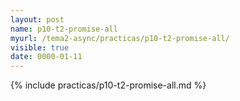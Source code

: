 ```yaml
---
layout: post
name: p10-t2-promise-all
myurl: /tema2-async/practicas/p10-t2-promise-all/
visible: true
date: 0000-01-11
---
```


{% include practicas/p10-t2-promise-all.md %}
